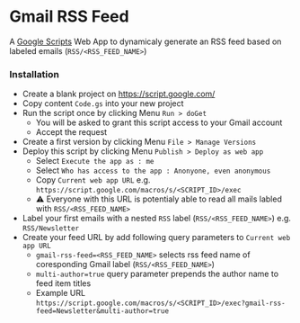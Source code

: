 # Gmail RSS Feed
A [Google Scripts](https://script.google.com) Web App to dynamicaly generate an RSS feed based on labeled emails (`RSS/<RSS_FEED_NAME>`)

### Installation
* Create a blank project on https://script.google.com/
* Copy content `Code.gs` into your new project
* Run the script once by clicking Menu `Run > doGet` 
  * You will be asked to grant this script access to your Gmail account
  * Accept the request
* Create a first version by clicking Menu `File > Manage Versions`
* Deploy this script by clicking Menu `Publish > Deploy as web app`
  * Select `Execute the app as : me`
  * Select `Who has access to the app : Anonyone, even anonymous`
  * Copy `Current web app URL` e.g. `https://script.google.com/macros/s/<SCRIPT_ID>/exec`
  * ⚠️ Everyone with this URL is potentialy able to read all mails labled with `RSS/<RSS_FEED_NAME>`
* Label your first emails with a nested `RSS` label (`RSS/<RSS_FEED_NAME>`) e.g. `RSS/Newsletter`
* Create your feed URL by add following query parameters to `Current web app URL`
  * `gmail-rss-feed=<RSS_FEED_NAME>` selects rss feed name of coresponding Gmail label (`RSS/<RSS_FEED_NAME>`)
  * `multi-author=true` query parameter prepends the author name to feed item titles
  * Example URL `https://script.google.com/macros/s/<SCRIPT_ID>/exec?gmail-rss-feed=Newsletter&multi-author=true`
